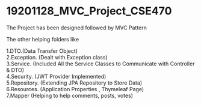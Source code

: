 # 19201128_MVC_Project_CSE470

The Project has been designed followed by MVC Pattern

The other helping folders like

1.DTO.(Data Transfer Object) </br>
2.Exception. (Dealt with Exception class) </br>
3.Service. (Included All the Service Classes to Communicate with Controller & DTO) </br>
4.Security. (JWT Provider Implemented) </br>
5.Repository. (Extending JPA Repository to Store Data) </br>
6.Resources. (Application Properties , Thymeleaf Page) </br>
7.Mapper (Helping to help comments, posts, votes) </br>
